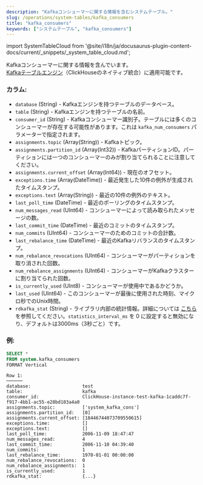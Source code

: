 ```yaml
---
description: "Kafkaコンシューマーに関する情報を含むシステムテーブル。"
slug: /operations/system-tables/kafka_consumers
title: "kafka_consumers"
keywords: ["システムテーブル", "kafka_consumers"]
---
```

import SystemTableCloud from '@site/i18n/ja/docusaurus-plugin-content-docs/current/_snippets/_system_table_cloud.md';

<SystemTableCloud/>

Kafkaコンシューマーに関する情報を含んでいます。  
[Kafkaテーブルエンジン](../../engines/table-engines/integrations/kafka)（ClickHouseのネイティブ統合）に適用可能です。

### カラム:

- `database` (String) - Kafkaエンジンを持つテーブルのデータベース。
- `table` (String) - Kafkaエンジンを持つテーブルの名前。
- `consumer_id` (String) - Kafkaコンシューマー識別子。テーブルには多くのコンシューマーが存在する可能性があります。これは `kafka_num_consumers` パラメーターで指定されます。
- `assignments.topic` (Array(String)) - Kafkaトピック。
- `assignments.partition_id` (Array(Int32)) - KafkaパーティションID。パーティションには一つのコンシューマーのみが割り当てられることに注意してください。
- `assignments.current_offset` (Array(Int64)) - 現在のオフセット。
- `exceptions.time` (Array(DateTime)) - 最近発生した10件の例外が生成されたタイムスタンプ。
- `exceptions.text` (Array(String)) - 最近の10件の例外のテキスト。
- `last_poll_time` (DateTime) - 最近のポーリングのタイムスタンプ。
- `num_messages_read` (UInt64) - コンシューマーによって読み取られたメッセージの数。
- `last_commit_time` (DateTime) - 最近のコミットのタイムスタンプ。
- `num_commits` (UInt64) - コンシューマーのためのコミットの合計数。
- `last_rebalance_time` (DateTime) - 最近のKafkaリバランスのタイムスタンプ。
- `num_rebalance_revocations` (UInt64) - コンシューマーがパーティションを取り消された回数。
- `num_rebalance_assignments` (UInt64) - コンシューマーがKafkaクラスターに割り当てられた回数。
- `is_currently_used` (UInt8) - コンシューマーが使用中であるかどうか。
- `last_used` (UInt64) - このコンシューマーが最後に使用された時刻、マイクロ秒でのUnix時間。
- `rdkafka_stat` (String) - ライブラリ内部の統計情報。詳細については [こちら](https://github.com/ClickHouse/librdkafka/blob/master/STATISTICS.md) を参照してください。`statistics_interval_ms` を 0 に設定すると無効になり、デフォルトは3000ms（3秒ごと）です。

### 例:

``` sql
SELECT *
FROM system.kafka_consumers
FORMAT Vertical
```

``` text
Row 1:
──────
database:                   test
table:                      kafka
consumer_id:                ClickHouse-instance-test-kafka-1caddc7f-f917-4bb1-ac55-e28bd103a4a0
assignments.topic:          ['system_kafka_cons']
assignments.partition_id:   [0]
assignments.current_offset: [18446744073709550615]
exceptions.time:            []
exceptions.text:            []
last_poll_time:             2006-11-09 18:47:47
num_messages_read:          4
last_commit_time:           2006-11-10 04:39:40
num_commits:                1
last_rebalance_time:        1970-01-01 00:00:00
num_rebalance_revocations:  0
num_rebalance_assignments:  1
is_currently_used:          1
rdkafka_stat:               {...}

```
